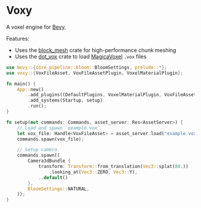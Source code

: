 # Voxy

A voxel engine for [Bevy](https://github.com/bevyengine/bevy).

Features:
 - Uses the [block_mesh](https://docs.rs/block-mesh/latest/block_mesh/) crate for high-performance chunk meshing
 - Uses the [dot_vox](https://github.com/dust-engine/dot_vox) crate to load [MagicaVoxel](https://ephtracy.github.io/) `.vox` files

```rs
use bevy::{core_pipeline::bloom::BloomSettings, prelude::*};
use voxy::{VoxFileAsset, VoxFileAssetPlugin, VoxelMaterialPlugin};

fn main() {
    App::new()
        .add_plugins((DefaultPlugins, VoxelMaterialPlugin, VoxFileAssetPlugin))
        .add_systems(Startup, setup)
        .run();
}

fn setup(mut commands: Commands, asset_server: Res<AssetServer>) {
    // Load and spawn `example.vox`.
    let vox_file: Handle<VoxFileAsset> = asset_server.load("example.vox");
    commands.spawn(vox_file);

    // Setup camera.
    commands.spawn((
        Camera3dBundle {
            transform: Transform::from_translation(Vec3::splat(80.))
                .looking_at(Vec3::ZERO, Vec3::Y),
            ..default()
        },
        BloomSettings::NATURAL,
    ));
}
```
